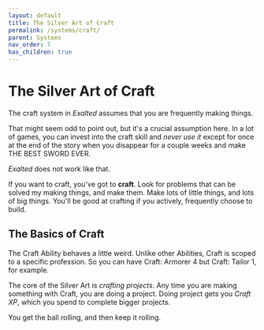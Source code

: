 ```yaml
---
layout: default
title: The Silver Art of Craft
permalink: /systems/craft/
parent: Systems
nav_order: 7
has_children: true
---
```


# The Silver Art of Craft

The craft system in _Exalted_ assumes that you are frequently making things.

That might seem odd to point out, but it's a crucial assumption here. In a lot
of games, you can invest into the craft skill and _never use it_ except for once
at the end of the story when you disappear for a couple weeks and make THE BEST
SWORD EVER.

_Exalted_ does not work like that.

If you want to craft, you've got to **craft**. Look for problems that can be
solved my making things, and make them. Make lots of little things, and lots of
big things. You'll be good at crafting if you actively, frequently choose to
build.

## The Basics of Craft

The Craft Ability behaves a little weird. Unlike other Abilities, Craft is
scoped to a specific profession. So you can have Craft: Armorer 4 but Craft:
Tailor 1, for example.

The core of the Silver Art is _crafting projects_. Any time you are making
something with Craft, you are doing a project. Doing project gets you _Craft_
_XP_, which you spend to complete bigger projects.

You get the ball rolling, and then keep it rolling.

